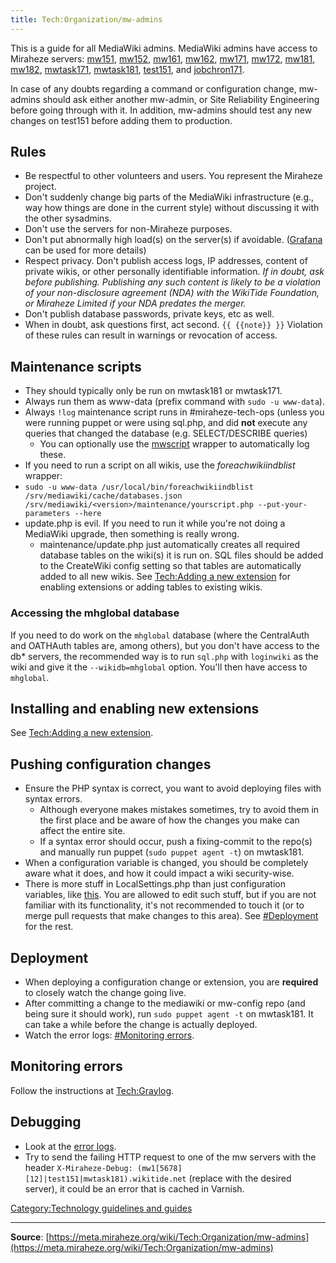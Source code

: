 ```yaml
---
title: Tech:Organization/mw-admins
---
```


This is a guide for all MediaWiki admins. MediaWiki admins have access to Miraheze servers: [mw151](https://meta.miraheze.org/wiki/Tech:Mw151), [mw152](https://meta.miraheze.org/wiki/Tech:Mw152), [mw161](https://meta.miraheze.org/wiki/Tech:Mw161), [mw162](https://meta.miraheze.org/wiki/Tech:Mw162), [mw171](https://meta.miraheze.org/wiki/Tech:Mw171), [mw172](https://meta.miraheze.org/wiki/Tech:Mw172), [mw181](https://meta.miraheze.org/wiki/Tech:Mw181), [mw182](https://meta.miraheze.org/wiki/Tech:Mw182), [mwtask171](https://meta.miraheze.org/wiki/Tech:Mwtask171), [mwtask181](https://meta.miraheze.org/wiki/Tech:Mwtask181), [test151](https://meta.miraheze.org/wiki/Tech:Test151), and [jobchron171](https://meta.miraheze.org/wiki/Tech:Jobchron171).

In case of any doubts regarding a command or configuration change, mw-admins should ask either another mw-admin, or Site Reliability Engineering before going through with it. In addition, mw-admins should test any new changes on test151 before adding them to production.

## Rules 

* Be respectful to other volunteers and users. You represent the Miraheze project.
* Don't suddenly change big parts of the MediaWiki infrastructure (e.g., way how things are done in the current style) without discussing it with the other sysadmins.
* Don't use the servers for non-Miraheze purposes.
* Don't put abnormally high load(s) on the server(s) if avoidable. ([Grafana](https://meta.miraheze.org/wiki/Tech:Grafana) can be used for more details)
* Respect privacy. Don't publish access logs, IP addresses, content of private wikis, or other personally identifiable information. *If in doubt, ask before publishing. Publishing any such content is likely to be a violation of your non-disclosure agreement (NDA) with the WikiTide Foundation, or Miraheze Limited if your NDA predates the merger.*
* Don't publish database passwords, private keys, etc as well.
* When in doubt, ask questions first, act second.
 `{{ {{note}} }}` Violation of these rules can result in warnings or revocation of access.

## Maintenance scripts 

* They should typically only be run on mwtask181 or mwtask171.
* Always run them as www-data (prefix command with `sudo -u www-data`).
* Always `!log` maintenance script runs in #miraheze-tech-ops (unless you were running puppet or were using sql.php, and did **not** execute any queries that changed the database (e.g. SELECT/DESCRIBE queries)
   * You can optionally use the [mwscript](https://meta.miraheze.org/wiki/Tech:MediaWiki_appserver#mwscript) wrapper to automatically log these.
* If you need to run a script on all wikis, use the *foreachwikiindblist* wrapper:
* `sudo -u www-data /usr/local/bin/foreachwikiindblist /srv/mediawiki/cache/databases.json /srv/mediawiki/<version>/maintenance/yourscript.php --put-your-parameters --here`
* update.php is evil. If you need to run it while you're not doing a MediaWiki upgrade, then something is really wrong.
   * maintenance/update.php just automatically creates all required database tables on the wiki(s) it is run on. SQL files should be added to the CreateWiki config setting so that tables are automatically added to all new wikis. See [Tech:Adding a new extension](https://meta.miraheze.org/wiki/Tech:Adding_a_new_extension) for enabling extensions or adding tables to existing wikis.
### Accessing the mhglobal database 

If you need to do work on the `mhglobal` database (where the CentralAuth and OATHAuth tables are, among others), but you don't have access to the db* servers, the recommended way is to run `sql.php` with `loginwiki` as the wiki and give it the `--wikidb=mhglobal` option. You'll then have access to `mhglobal`.

## Installing and enabling new extensions 

See [Tech:Adding a new extension](https://meta.miraheze.org/wiki/Tech:Adding_a_new_extension).

## Pushing configuration changes 

* Ensure the PHP syntax is correct, you want to avoid deploying files with syntax errors.
   * Although everyone makes mistakes sometimes, try to avoid them in the first place and be aware of how the changes you make can affect the entire site.
   * If a syntax error should occur, push a fixing-commit to the repo(s) and manually run puppet (`sudo puppet agent -t`) on mwtask181.
* When a configuration variable is changed, you should be completely aware what it does, and how it could impact a wiki security-wise.
* There is more stuff in LocalSettings.php than just configuration variables, like [this](https://github.com/miraheze/mw-config/blob/d9b720ba7a19fd77d7dc7c08a9e3f640cb6c9b0f/LocalSettings.php#L2905-L3028). You are allowed to edit such stuff, but if you are not familiar with its functionality, it's not recommended to touch it (or to merge pull requests that make changes to this area).
See [#Deployment](#deployment) for the rest.

## Deployment 

* When deploying a configuration change or extension, you are **required** to closely watch the change going live.
* After committing a change to the mediawiki or mw-config repo (and being sure it should work), run `sudo puppet agent -t` on mwtask181. It can take a while before the change is actually deployed.
* Watch the error logs: [#Monitoring errors](#monitoring-errors).

## Monitoring errors 

Follow the instructions at [Tech:Graylog](https://meta.miraheze.org/wiki/Tech:Graylog).

## Debugging 

* Look at the [error logs](#monitoring-errors).
* Try to send the failing HTTP request to one of the mw servers with the header `X-Miraheze-Debug: (mw1[5678][12]|test151|mwtask181).wikitide.net` (replace with the desired server), it could be an error that is cached in Varnish.

[Category:Technology guidelines and guides](https://meta.miraheze.org/wiki/Category:Technology_guidelines_and_guides)

----
**Source**: [https://meta.miraheze.org/wiki/Tech:Organization/mw-admins](https://meta.miraheze.org/wiki/Tech:Organization/mw-admins)